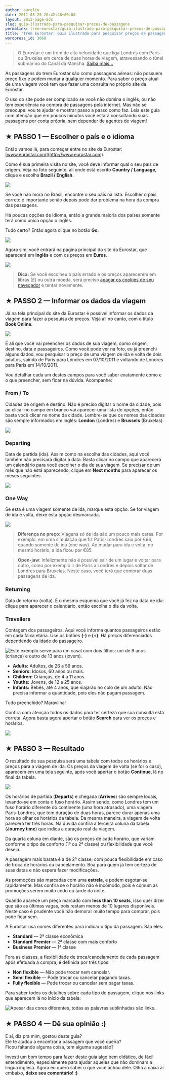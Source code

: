 ```yaml
---
author: aurelio
date: 2011-08-25 20:42:48+00:00
layout: 2013-page-ads
slug: guia-ilustrado-para-pesquisar-precos-de-passagens
permalink: trem-eurostar/guia-ilustrado-para-pesquisar-precos-de-passagens/
title: 'Trem Eurostar: Guia ilustrado para pesquisar preços de passagens'
wordpress_id: 3068
---
```


> O Eurostar é um trem de alta velocidade que liga Londres com Paris ou Bruxelas em cerca de duas horas de viagem, atravessando o túnel submarino do Canal da Mancha. [Saiba mais…](http://aurelio.net/trem-eurostar/)

As passagens do trem Eurostar são como passagens aéreas: não possuem preço fixo e podem mudar a qualquer momento. Para saber o preço atual de uma viagem você tem que fazer uma consulta no próprio site da Eurostar.

O uso do site pode ser complicado se você não domina o inglês, ou não tem experiência na compra de passagens pela internet. Mas não se preocupe: vou te ajudar e mostrar passo a passo como faz. Leia este guia com atenção que em poucos minutos você estará consultando suas passagens por conta própria, sem depender de agentes de viagem!


## ★ PASSO 1 — Escolher o país e o idioma

Então vamos lá, para começar entre no site da Eurostar: [www.eurostar.com](http://www.eurostar.com).

Como é sua primeira visita no site, você deve informar qual o seu país de origem. Veja na foto seguinte, ali onde está escrito **Country / Language**, clique e escolha **Brazil / English**.

![](http://aurelio.net/wp/wp-content/uploads/2011/08/01-splash-explicado.jpg)

Se você não mora no Brasil, encontre o seu país na lista. Escolher o país correto é importante senão depois pode dar problema na hora da compra das passagens.

Há poucas opções de idioma, então a grande maioria dos países somente terá como única opção o inglês.

Tudo certo? Então agora clique no botão **Go**.

![](http://aurelio.net/wp/wp-content/uploads/2011/08/01-botao-go.png)

Agora sim, você entrará na página principal do site da Eurostar, que aparecerá em **inglês** e com os preços em **Euros**.

![](http://aurelio.net/wp/wp-content/uploads/2011/08/01-principal-completa-euro.jpg)

> **Dica:** Se você escolheu o país errado e os preços aparecerem em libras (£) ou outra moeda, será preciso [apagar os cookies de seu navegador](http://www.google.com.br/support/accounts/bin/answer.py?answer=32050) e tentar novamente.


## ★ PASSO 2 — Informar os dados da viagem

Já na tela principal do site da Eurostar é possível informar os dados da viagem para fazer a pesquisa de preços. Veja ali no canto, com o título **Book Online**.

![](http://aurelio.net/wp/wp-content/uploads/2011/08/02-book-online-zoom-explicado.png)

É ali que você vai preencher os dados de sua viagem, como origem, destino, data e passageiros. Como você pode ver na foto, eu já preenchi alguns dados: vou pesquisar o preço de uma viagem de ida e volta de dois adultos, saindo de Paris para Londres em 07/10/2011 e voltando de Londres para Paris em 14/10/2011.

Vou detalhar cada um destes campos para você saber exatamente como e o que preencher, sem ficar na dúvida. Acompanhe:


### From / To

Cidades de origem e destino. Não é preciso digitar o nome da cidade, pois ao clicar no campo em branco vai aparecer uma lista de opções, então basta você clicar no nome da cidade. Lembre-se que os nomes das cidades são sempre informados em inglês: **London** (Londres) e **Brussels** (Bruxelas).

![](http://aurelio.net/wp/wp-content/uploads/2011/08/02-lista-cidades-explicado.jpg)


### Departing

Data de partida (ida). Assim como na escolha das cidades, aqui você também não precisará digitar a data. Basta clicar no campo que aparecerá um calendário para você escolher o dia de sua viagem. Se precisar de um mês que não está aparecendo, clique em **Next months** para aparecer os meses seguintes.

![](http://aurelio.net/wp/wp-content/uploads/2011/08/02-calendario-explicado.png)


### One Way

Se esta é uma viagem somente de ida, marque esta opção. Se for viagem de ida e volta, deixe esta opção desmarcada.

![](http://aurelio.net/wp/wp-content/uploads/2011/08/02-book-online-one-way-explicado.png)

> **Diferença no preço**: Viagens só de ida são um pouco mais caras. Por exemplo, em uma simulação que fiz Paris-Londres saiu por €96, quando somente de ida (one way). Ao mudar para ida e volta, no mesmo horário, a ida ficou por €85.

> **Open-jaw**: Infelizmente não é possível sair de um lugar e voltar para outro, como por exemplo ir de Paris a Londres e depois voltar de Londres para Bruxelas. Neste caso, você terá que comprar duas passagens de ida.


### Returning

Data de retorno (volta). É o mesmo esquema que você já fez na data de ida: clique para aparecer o calendário, então escolha o dia da volta.


### Travellers

Contagem dos passageiros. Aqui você informa quantos passageiros estão em cada faixa etária. Use os botões **(-)** e **(+)**. Há preços diferenciados dependendo da idade do passageiro.

![Este exemplo serve para um casal com dois filhos: um de 9 anos (criança) e outro de 13 anos (jovem).](http://aurelio.net/wp/wp-content/uploads/2011/08/02-passageiros-exemplo.png)

  * **Adults:** Adultos, de 26 a 59 anos.
  * **Seniors:** Idosos, 60 anos ou mais.
  * **Children:** Crianças, de 4 a 11 anos.
  * **Youths:** Jovens, de 12 a 25 anos.
  * **Infants:** Bebês, até 4 anos, que viajarão no colo de um adulto. Não precisa informar a quantidade, pois eles não pagam passagem.

Tudo preenchido? Maravilha!

Confira com atenção todos os dados para ter certeza que sua consulta está correta. Agora basta agora apertar o botão **Search** para ver os preços e horários.

![](http://aurelio.net/wp/wp-content/uploads/2011/08/02-book-online-botao-search.png)


## ★ PASSO 3 — Resultado

O resultado de sua pesquisa será uma tabela com todos os horários e preços para a viagem de ida. Os preços da viagem de volta (se for o caso), aparecem em uma tela seguinte, após você apertar o botão **Continue**, lá no final da tabela.

![](http://aurelio.net/wp/wp-content/uploads/2011/08/03-search-resultado-explicado.jpg)

Os horários de partida (**Departs**) e chegada (**Arrives**) são sempre locais, levando-se em conta o fuso horário. Assim sendo, como Londres tem um fuso horário diferente do continente (uma hora atrasado), uma viagem Paris-Londres, que tem duração de duas horas, parece durar apenas uma hora ao olhar os horários da tabela. Da mesma maneira, a viagem de volta parecerá ter três horas. Na dúvida confira a terceira coluna da tabela (**Journey time**) que indica a duração real da viagem.

Da quarta coluna em diante, são os preços de cada horário, que variam conforme o tipo de conforto (1ª ou 2ª classe) ou flexibilidade que você deseja.

A passagem mais barata é a de 2ª classe, com pouca flexibilidade em caso de troca de horários ou cancelamento. Boa para quem já tem certeza de suas datas e não espera fazer modificações.

As promoções são marcadas com uma **estrela**, e podem esgotar-se rapidamente. Mas confira se o horário não é incômodo, pois é comum as promoções serem muito cedo ou tarde da noite.

Quando aparece um preço marcado com **less than 10 seats**, isso quer dizer que são as últimas vagas, pois restam menos de 10 lugares disponíveis. Neste caso é prudente você não demorar muito tempo para comprar, pois pode ficar sem.

A Eurostar usa nomes diferentes para indicar o tipo da passagem. São eles:

  * **Standard** — 2ª classe econômica
  * **Standard Premier** — 2ª classe com mais conforto
  * **Business Premier** — 1ª classe

Fora as classes, a flexibilidade de troca/cancelamento de cada passagem após efetuada a compra, é definida por três tipos:

  * **Non flexible** — Não pode trocar nem cancelar.
  * **Semi flexible** — Pode trocar ou cancelar pagando taxas.
  * **Fully flexible** — Pode trocar ou cancelar sem pagar taxas.

Para saber todos os detalhes sobre cada tipo de passagem, clique nos links que aparecem lá no início da tabela:

![Apesar das cores diferentes, todas as palavras sublinhadas são links.](http://aurelio.net/wp/wp-content/uploads/2011/08/03-search-resultado-links.png)


## ★ PASSO 4 — Dê sua opinião :)

E aí, diz pra mim, gostou deste guia?  
Ele te ajudou a encontrar a passagem que você queira?  
Ficou faltando alguma coisa, tem alguma sugestão?

Investi um bom tempo para fazer deste guia algo bem didático, de fácil entendimento, especialmente para ajudar aqueles que não dominam a língua inglesa. Agora eu quero saber o que você achou dele. Olha a caixa aí embaixo, **deixe seu comentário! :)**

